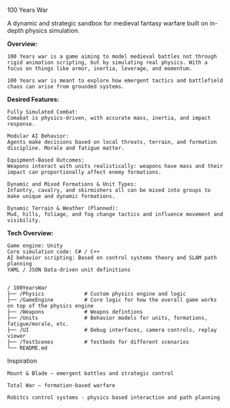 100 Years War

A dynamic and strategic sandbox for medieval fantasy warfare built on in-depth physics simulation.

**Overview:**

    100 Years war is a game aiming to model medieval battles not through rigid animation scripting, but by simulating real physics. With a focus on things like armor, inertia, leverage, and momentum.

    100 Years war is meant to explore how emergent tactics and battlefield chaos can arise from grounded systems.

**Desired Features:**

    Fully Simulated Combat:
    Comabat is physics-driven, with accurate mass, inertia, and impact response.

    Modular AI Behavior:
    Agents make decisions based on local threats, terrain, and formation discipline. Morale and fatigue matter.

    Equipment-Based Outcomes:
    Weapons interact with units realistically: weapons have mass and their impact can proportionally affect enemy formations.

    Dynamic and Mixed Formations & Unit Types:
    Infantry, cavalry, and skirmishers all can be mixed into groups to make unique and dynamic formations.

    Dynamic Terrain & Weather (Planned):
    Mud, hills, foliage, and fog change tactics and influence movement and visibility.

**Tech	Overview:**

    Game engine: Unity
    Core simulation code: C# / C++	
    AI behavior scripting: Based on control systems theory and SLAM path planning
    YAML / JSON	Data-driven unit definitions


    / 100YearsWar
    ├── /Physics             # Custom physics engine and logic
    ├── /GameEngine          # Core logic for how the overall game works on top of the physics engine
    ├── /Weapons             # Weapns defintions
    ├── /Units               # Behavior models for units, formations, fatigue/morale, etc.
    ├── /UI                  # Debug interfaces, camera controls, replay viewer
    ├── /TestScenes          # Testbeds for different scenarios
    └── README.md

 Inspiration

    Mount & Blade – emergent battles and strategic control

    Total War – formation-based warfare

    Robitcs control systems - physics based interaction and path planning
